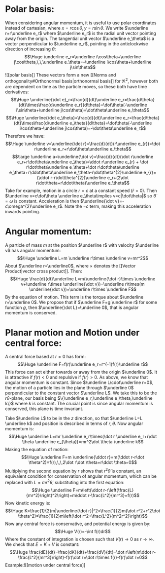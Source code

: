
# Polar basis:

When considering angular momentum, it is useful to use polar coordinates instead of cartesian, where $x=r\cos\theta,y=r\sin\theta$. We write $\underline r=r\underline e_r$ where $\underline e_r$ is the radial unit vector pointing away from the origin. The tangential unit vector $\underline e_\theta$ is a vector perpendicular to $\underline e_r$, pointing in the anticlockwise direction of increasing $\theta$:$$\Huge \underline e_r=\underline i\cos\theta+\underline j\cos\theta,\,\,\underline e_\theta=-\underline i\cos\theta+\underline j\sin\theta$$
![[polar basis]]
These vectors form a new [[Norms and orthogonality#Orthonormal basis|orthonormal basis]] for $\Re^2$, however both are dependent on time as the particle moves, so these  both have time derivatives:$$\Huge \underline{\dot e}_r=\frac{d}{dt}\underline e_r=\frac{d\theta}{dt}\times\frac{d\underline e_r}{d\theta}=\dot\theta(-\underline i\sin\theta+\underline j\cos\theta)=\dot\theta\underline e_\theta$$$$\Huge \underline{\dot e_\theta}=\frac{d}{dt}\underline e_r=\frac{d\theta}{dt}\times\frac{d\underline e_\theta}{d\theta}=\dot\theta(-\underline i\cos\theta-\underline j\cos\theta)=-\dot\theta\underline e_r$$Therefore we have:$$\Huge \underline v=\underline{\dot r}=\frac{d}{dt}(r\underline e_{r})=\dot r\underline e_r+r\dot\theta\underline e_\theta$$$$\large \underline a=\underline{\dot v}=\frac{d}{dt}(\dot r\underline e_r+r\dot\theta\underline e_\theta)=\ddot r\underline e_{r} + \dot r\dot\theta\underline e_\theta+\dot r\dot\theta\underline e_\theta+r\ddot\theta\underline e_\theta-r\dot\theta^{2}\underline e_{r}=(\ddot r-r\dot\theta^{2})\underline e_r+(2\dot r\dot\theta+r\ddot\theta)\underline e_\theta$$
Take for example, motion in a circle $r=c$ at a constant speed ($\dot r=0$). Then $\underline v=c\dot\theta \underline e_\theta\implies v=c|\dot\theta|$ so $\dot\theta=\omega$ is constant. Acceleration is then $\underline{\dot v}=-c\omega^{2}\underline e_r$. Note the $-c$ term, making this acceleration inwards pointing.

# Angular momentum:

A particle of mass $m$ at the position $\underline r$ with velocity $\underline v$ has angular momentum:$$\Huge \underline L=m \underline r\times \underline v=mr^2$$About $\underline r=\underline0$, where $\times$ denotes the [[Vector Product|vector cross product]]. Then:$$\Huge \frac{d}{dt}\underline L=m(\underline{\dot r}\times \underline v+\underline r\times \underline{\dot v})=\underline r\times(m \underline{\dot v})=\underline r\times \underline F$$By the equation of motion. This term is the torque about $\underline r=\underline 0$. We propose that if $\underline F=g \underline r$ for some function $g$, then $\underline{\dot L}=\underline 0$, that is angular momentum is conserved.

# Planar motion and Motion under central force:

A central force based at $r=0$ has form:$$\Huge \underline F=f(r)\underline e_r=r^{-1}f(r)\underline r$$This force can act either towards or away from the origin $\underline 0$. It is attractive if $f(r)<0$ and repulsive if $f(r)>0$. As above, we know that angular momentum is constant. Since $\underline L\cdot\underline r=0$, the motion of a particle lies in the plane through $\underline 0$ perpendicular to the constant vector $\underline L$. We take this to be the $r \theta$-plane, our basis being $\{\underline e_r,\underline e_\theta,\underline k\}$ where $k$ is constant. The crucial point is since angular momentum is conserved, this plane is time invariant.

Take $\underline L$ to be in the $z$ direction, so that $\underline L=L \underline k$ and position is described in terms of $r,\theta$.
Now angular momentum is:$$\Huge \underline L=mr \underline e_r\times(\dot r \underline e_r+r\dot \theta \underline e_{\theta})=mr^2\dot \theta \underline k$$Making the equation of motion:$$\Huge \underline F=m \underline{\ddot r}=m(\ddot r-r\dot \theta^2)=f(r),\,\,2\dot r\dot \theta+r\ddot \theta=0$$Multiplying the second equation by $r$ shows that $r^2\dot \theta$ is constant, an equivalent condition for conservation of angular momentum, which can be replaced with $L=mr^2\dot \theta$, substituting into the first equation:$$\Huge \underline F=m\left(\ddot r-r\left(\frac{L}{mr^2}\right)^2\right)=m\ddot r-\frac{L^2}{mr^3}=f(r)$$Now kinetic energy is:$$\Huge K=\frac{1}{2}m|\underline{\dot r}|^2=\frac{1}{2}m(\dot r^2+r^2\dot \theta^2)=\frac{1}{2}m\left(\dot r^2+\frac{L^2}{m^2r^2}\right)$$Now any central force is conservative, and potential energy is given by:$$\Huge V(r)=-\int f(r)dr$$Where the constant of integration is chosen such that $V(r)\to 0$ as $r\to \infty$. We check that $E=K+V$ is constant:$$\Huge \frac{dE}{dt}=\frac{dK}{dt}+\frac{dV}{dt}=\dot r\left(m\ddot r-\frac{L^2}{mr^3}\right)-f(r)\dot r=\dot r\times f(r)-f(r)\dot r=0$$Example:![[motion under central force]]